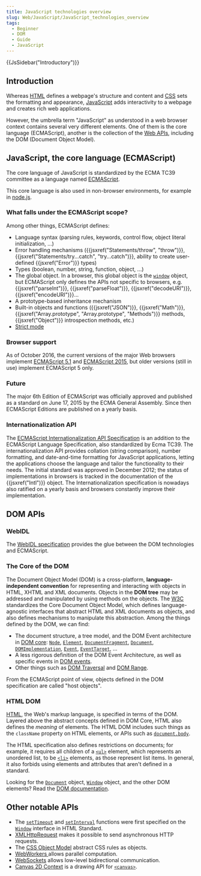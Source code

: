 ```yaml
---
title: JavaScript technologies overview
slug: Web/JavaScript/JavaScript_technologies_overview
tags:
  - Beginner
  - DOM
  - Guide
  - JavaScript
---
```

{{JsSidebar("Introductory")}}

## Introduction

Whereas [HTML](/en-US/docs/Web/HTML) defines a webpage's structure and content
and [CSS](/en-US/docs/Web/CSS) sets the formatting and appearance,
[JavaScript](/en-US/docs/Web/JavaScript) adds interactivity to a webpage and
creates rich web applications.

However, the umbrella term "JavaScript" as understood in a web browser context
contains several very different elements. One of them is the core language
(ECMAScript), another is the collection of the
[Web APIs](/en-US/docs/Web/Reference/API), including the DOM (Document Object
Model).

## JavaScript, the core language (ECMAScript)

The core language of JavaScript is standardized by the ECMA TC39 committee as a
language named [ECMAScript](/en-US/docs/Web/JavaScript/Language_Resources).

This core language is also used in non-browser environments, for example in
[node.js](http://nodejs.org/).

### What falls under the ECMAScript scope?

Among other things, ECMAScript defines:

*   Language syntax (parsing rules, keywords, control flow, object literal
    initialization, ...)
*   Error handling mechanisms
    ({{jsxref("Statements/throw", "throw")}},
    {{jsxref("Statements/try...catch", "try...catch")}}, ability
    to create user-defined {{jsxref("Error")}} types)
*   Types (boolean, number, string, function, object, ...)
*   The global object. In a browser, this global object is the
    [`window`](/en-US/docs/Web/API/Window "The Window interface represents a window containing a DOM document; the document property points to the DOM document loaded in that window.")
    object, but ECMAScript only defines the APIs not specific to browsers, e.g.
    {{jsxref("parseInt")}}, {{jsxref("parseFloat")}},
    {{jsxref("decodeURI")}}, {{jsxref("encodeURI")}}...
*   A prototype-based inheritance mechanism
*   Built-in objects and functions ({{jsxref("JSON")}},
    {{jsxref("Math")}},
    {{jsxref("Array.prototype", "Array.prototype", "Methods")}}
    methods, {{jsxref("Object")}} introspection methods, etc.)
*   [Strict mode](/en-US/docs/Web/JavaScript/Reference/Strict_mode)

### Browser support

As of October 2016, the current versions of the major Web browsers implement
[ECMAScript 5.1](/en-US/docs/Web/JavaScript/New_in_JavaScript/ECMAScript\_5\_support_in_Mozilla)
and
[ECMAScript 2015](/en-US/docs/Web/JavaScript/New_in_JavaScript/ECMAScript\_2015\_support_in_Mozilla),
but older versions (still in use) implement ECMAScript 5 only.

### Future

The major 6th Edition of ECMAScript was officially approved and published as a
standard on June 17, 2015 by the ECMA General Assembly. Since then ECMAScript
Editions are published on a yearly basis.

### Internationalization API

The
[ECMAScript Internationalization API Specification](http://ecma-international.org/ecma-402/1.0/)
is an addition to the ECMAScript Language Specification, also standardized by
Ecma TC39. The internationalization API provides collation (string comparison),
number formatting, and date-and-time formatting for JavaScript applications,
letting the applications choose the language and tailor the functionality to
their needs. The initial standard was approved in December 2012; the status of
implementations in browsers is tracked in the documentation of the
{{jsxref("Intl")}} object. The Internationalization specification is
nowadays also ratified on a yearly basis and browsers constantly improve their
implementation.

## DOM APIs

### WebIDL

The [WebIDL specification](https://www.w3.org/TR/WebIDL/) provides the glue
between the DOM technologies and ECMAScript.

### The Core of the DOM

The Document Object Model (DOM) is a cross-platform, **language-independent
convention** for representing and interacting with objects in HTML, XHTML and
XML documents. Objects in the **DOM tree** may be addressed and manipulated by
using methods on the objects. The [W3C](/en-US/docs/Glossary/W3C) standardizes
the Core Document Object Model, which defines language-agnostic interfaces that
abstract HTML and XML documents as objects, and also defines mechanisms to
manipulate this abstraction. Among the things defined by the DOM, we can find:

*   The document structure, a tree model, and the DOM Event architecture in
    [DOM core](http://dvcs.w3.org/hg/domcore/raw-file/tip/Overview.html):
    [`Node`](/en-US/docs/Web/API/Node "Node is an interface from which various types of DOM API objects inherit, allowing those types to be treated similarly; for example, inheriting the same set of methods, or being testable in the same way."),
    [`Element`](/en-US/docs/Web/API/Element "Element is the most general base class from which all element objects (i.e. objects that represent elements) in a Document inherit. It only has methods and properties common to all kinds of elements. More specific classes inherit from Element."),
    [`DocumentFragment`](/en-US/docs/Web/API/DocumentFragment "The DocumentFragment interface represents a minimal document object that has no parent. It is used as a lightweight version of Document that stores a segment of a document structure comprised of nodes just like a standard document."),
    [`Document`](/en-US/docs/Web/API/Document "The Document interface represents any web page loaded in the browser and serves as an entry point into the web page's content, which is the DOM tree."),
    [`DOMImplementation`](/en-US/docs/Web/API/DOMImplementation "The DOMImplementation interface represents an object providing methods which are not dependent on any particular document. Such an object is returned by the Document.implementation property."),
    [`Event`](/en-US/docs/Web/API/Event "The Event interface represents an event which takes place in the DOM."),
    [`EventTarget`](/en-US/docs/Web/API/EventTarget "EventTarget is a DOM interface implemented by objects that can receive events and may have listeners for them."),
    …
*   A less rigorous definition of the DOM Event Architecture, as well as specific
    events in
    [DOM events](http://dev.w3.org/2006/webapi/DOM-Level-3-Events/html/DOM3-Events.html).
*   Other things such as
    [DOM Traversal](https://www.w3.org/TR/DOM-Level-2-Traversal-Range/traversal.html)
    and [DOM Range](http://html5.org/specs/dom-range.html).

From the ECMAScript point of view, objects defined in the DOM specification are
called "host objects".

### HTML DOM

[HTML](https://www.whatwg.org/html), the Web's markup language, is specified in
terms of the DOM. Layered above the abstract concepts defined in DOM Core, HTML
also defines the *meaning* of elements. The HTML DOM includes such things as the
`className` property on HTML elements, or APIs such as
[`document.body`](/en-US/docs/Web/API/Document/body "The Document.body property represents the \<body> or \<frameset> node of the current document, or null if no such element exists.").

The HTML specification also defines restrictions on documents; for example, it
requires all children of a
[`<ul>`](/en-US/docs/Web/HTML/Element/ul "The HTML \<ul> element represents an unordered list of items, typically rendered as a bulleted list.")
element, which represents an unordered list, to be
[`<li>`](/en-US/docs/Web/HTML/Element/li "The HTML \<li> element is used to represent an item in a list.")
elements, as those represent list items. In general, it also forbids using
elements and attributes that aren't defined in a standard.

Looking for the
[`Document`](/en-US/docs/Web/API/Document "The Document interface represents any web page loaded in the browser and serves as an entry point into the web page's content, which is the DOM tree.")
object,
[`Window`](/en-US/docs/Web/API/Window "The Window interface represents a window containing a DOM document; the document property points to the DOM document loaded in that window.")
object, and the other DOM elements? Read the
[DOM documentation](/en-US/docs/Web/API/Document_Object_Model).

## Other notable APIs

*   The [`setTimeout`](/en-US/docs/Web/API/WindowOrWorkerGlobalScope/setTimeout)
    and [`setInterval`](/en-US/docs/Web/API/WindowOrWorkerGlobalScope/setInterval)
    functions were first specified on the [`Window`](/en-US/docs/Web/API/Window)
    interface in HTML Standard.
*   [XMLHttpRequest](https://dvcs.w3.org/hg/xhr/raw-file/tip/Overview.html) makes
    it possible to send asynchronous HTTP requests.
*   The [CSS Object Model](http://dev.w3.org/csswg/cssom/) abstract CSS rules as
    objects.
*   [WebWorkers ](https://www.whatwg.org/specs/web-workers/current-work/)allows
    parallel computation.
*   [WebSockets](https://www.whatwg.org/C/#network) allows low-level bidirectional
    communication.
*   [Canvas 2D Context](https://www.whatwg.org/html/#2dcontext) is a drawing API
    for [`<canvas>`](/en-US/docs/Web/HTML/Element/canvas).
